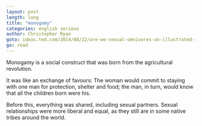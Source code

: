 ```yaml
---
layout: post
length: long
title: "monogamy"
categories: english serious
author: Christopher Ryan
goto: ideas.ted.com/2014/08/22/are-we-sexual-omnivores-an-illustrated-idea/
go: read
---
```


Monogamy is a social construct that was born from the agricultural revolution. 

It was like an exchange of favours: The woman would commit to staying with one man for protection, shelter and food; the man, in turn, would know that all the children born were his. 

Before this, everything was shared, including sexual partners. Sexual relationships were more liberal and equal, as they still are in some native tribes around the world.
